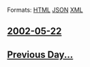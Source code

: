 
Formats: [HTML](2002/05/22/index.html)  [JSON](2002/05/22/index.json)  [XML](2002/05/22/index.xml)  

## [2002-05-22](/news/2002/05/22/index.md)

## [Previous Day...](/news/2002/05/21/index.md)

